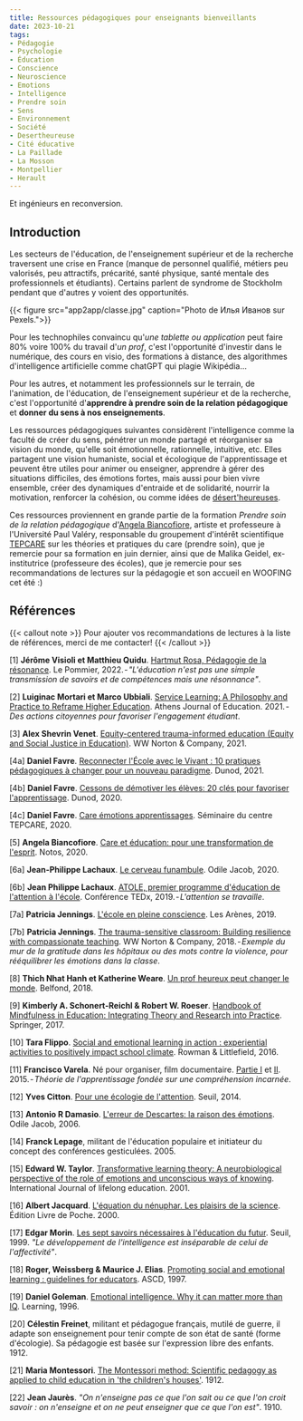 ```yaml
---
title: Ressources pédagogiques pour enseignants bienveillants
date: 2023-10-21
tags:
- Pédagogie
- Psychologie
- Éducation
- Conscience
- Neuroscience
- Emotions
- Intelligence
- Prendre soin
- Sens
- Environnement
- Société
- Desertheureuse
- Cité éducative
- La Paillade
- La Mosson
- Montpellier
- Herault
---
```


Et ingénieurs en reconversion.

<!--more-->

## Introduction

Les secteurs de l'éducation, de l'enseignement supérieur et de la recherche traversent une crise en France (manque de personnel qualifié, métiers peu valorisés, peu attractifs, précarité, santé physique, santé mentale des professionnels et étudiants). Certains parlent de syndrome de Stockholm pendant que d'autres y voient des opportunités.

{{< figure src="app2app/classe.jpg" caption="Photo de Илья Иванов sur Pexels.">}}

Pour les technophiles convaincu qu'<i>une tablette ou application</i> peut faire 80% voire 100% du travail d'<i>un prof</i>, c'est l'opportunité d'investir dans le numérique, des cours en visio, des formations à distance, des algorithmes d'intelligence artificielle comme chatGPT qui plagie Wikipédia...

Pour les autres, et notamment les professionnels sur le terrain, de l'animation, de l'éducation, de l'enseignement supérieur et de la recherche, c'est l'opportunité d'<b>apprendre à prendre soin de la relation pédagogique</b> et <b>donner du sens à nos enseignements</b>.

Les ressources pédagogiques suivantes considèrent l'intelligence comme la faculté de créer du sens, pénétrer un monde partagé et réorganiser sa vision du monde, qu'elle soit émotionnelle, rationnelle, intuitive, etc. Elles partagent une vision humaniste, social et écologique de l'apprentissage et peuvent être utiles pour animer ou enseigner, apprendre à gérer des situations difficiles, des émotions fortes, mais aussi pour bien vivre ensemble, créer des dynamiques d'entraide et de solidarité, nourrir la motivation, renforcer la cohésion, ou comme idées de [désert'heureuses](https://desertheureuses.noblogs.org/).

Ces ressources proviennent en grande partie de la formation <i>Prendre soin de la relation pédagogique</i> d'[Angela Biancofiore](https://www.angela-biancofiore.net/), artiste et professeure à l'Université Paul Valéry, responsable du groupement d'intérêt scientifique [TEPCARE](https://tepcare.hypotheses.org/) sur les théories et pratiques du care (prendre soin), que je remercie pour sa formation en juin dernier, ainsi que de Malika Geidel, ex-institutrice (professeure des écoles), que je remercie pour ses recommandations de lectures sur la pédagogie et son accueil en WOOFING cet été :)

## Références

{{< callout note >}}
Pour ajouter vos recommandations de lectures à la liste de références, merci de me contacter!
{{< /callout >}}

[1] <b>Jérôme Visioli et Matthieu Quidu</b>. [Hartmut Rosa, Pédagogie de la résonance](https://www.cairn.info/revue-staps-2023-0-page-I74.htm). Le Pommier, 2022. - <i>"L'éducation n'est pas une simple transmission de savoirs et de compétences mais une résonnance"</i>.

[2] <b>Luiginac Mortari et Marco Ubbiali</b>. [Service Learning: A Philosophy and Practice to Reframe Higher Education](https://eric.ed.gov/?id=EJ1296984). Athens Journal of Education. 2021. - <i>Des actions citoyennes pour favoriser l'engagement étudiant</i>.

[3] <b>Alex Shevrin Venet</b>. [Equity-centered trauma-informed education (Equity and Social Justice in Education)](https://mitpressbookstore.mit.edu/book/9781032597133). WW Norton & Company, 2021.

[4a] <b>Daniel Favre</b>. [Reconnecter l'École avec le Vivant : 10 pratiques pédagogiques à changer pour un nouveau paradigme](https://www.dunod.com/sciences-humaines-et-sociales/reconnecter-ecole-avec-vivant-10-pratiques-pedagogiques-changer-pour). Dunod, 2021. 

[4b] <b>Daniel Favre</b>. [Cessons de démotiver les élèves: 20 clés pour favoriser l'apprentissage](https://www.dunod.com/sciences-humaines-et-sociales/cessons-demotiver-eleves-20-cles-pour-favoriser-apprentissage). Dunod, 2020.

[4c] <b>Daniel Favre</b>. [Care émotions apprentissages](https://www.youtube.com/watch?v=EzBxNL50JdE&ab_channel=Th%C3%A9oriesetpratiquesduCare). Séminaire du centre TEPCARE, 2020.

[5] <b>Angela Biancofiore</b>. [Care et éducation: pour une transformation de l'esprit](https://notos.numerev.com/articles/revue-5/1495-care-et-education-pour-une-transformation-de-l-esprit). Notos, 2020.

[6a] <b>Jean-Philippe Lachaux</b>. [Le cerveau funambule](https://www.odilejacob.fr/catalogue/sciences/neurosciences/cerveau-funambule_9782738132550.php). Odile Jacob, 2020.

[6b] <b>Jean Philippe Lachaux</b>. [ATOLE, premier programme d'éducation de l'attention à l'école](https://www.youtube.com/watch?v=eXVPITxda8o&ab_channel=TEDxTalks). Conférence TEDx, 2019. - <i>L'attention se travaille</i>.

[7a] <b>Patricia Jennings</b>. [L'école en pleine conscience](https://arenes.fr/livre/lecole-en-pleine-conscience/). Les Arènes, 2019.

[7b] <b>Patricia Jennings</b>. [The trauma-sensitive classroom: Building resilience with compassionate teaching](https://eric.ed.gov/?id=EJ1218755). WW Norton & Company, 2018. - <i>Exemple du mur de la gratitude dans les hôpitaux ou des mots contre la violence, pour rééquilibrer les émotions dans la classe</i>.

[8] <b>Thich Nhat Hanh et Katherine Weare</b>. [Un prof heureux peut changer le monde](https://www.babelio.com/livres/Hanh-Un-prof-heureux-peut-changer-le-monde/1043979). Belfond, 2018.

[9] <b>Kimberly A. Schonert-Reichl & Robert W. Roeser</b>. [Handbook of Mindfulness in Education: Integrating Theory and Research into Practice](https://link.springer.com/book/10.1007/978-1-4939-3506-2). Springer, 2017.

[10] <b>Tara Flippo</b>. [Social and emotional learning in action : experiential activities to positively impact school climate](https://searchworks.stanford.edu/view/11632483). Rowman & Littlefield, 2016.

[11] <b>Francisco Varela</b>. Né pour organiser, film documentaire. [Partie I](https://www.youtube.com/watch?v=Ll6yz6sj3go&ab_channel=KevenPoulin) et [II](https://www.youtube.com/watch?v=9qIWCMssyTk&ab_channel=KevenPoulin). 2015. - <i>Théorie de l'apprentissage fondée sur une compréhension incarnée</i>.

[12] <b>Yves Citton</b>. [Pour une écologie de l'attention](https://www.seuil.com/ouvrage/pour-une-ecologie-de-l-attention-yves-citton/9782021181425). Seuil, 2014.

[13] <b>Antonio R Damasio</b>. [L'erreur de Descartes: la raison des émotions](https://www.odilejacob.fr/catalogue/sciences/neurosciences/erreur-de-descartes_9782738124579.php). Odile Jacob, 2006.

[14] <b>Franck Lepage</b>, militant de l'éducation populaire et initiateur du concept des conférences gesticulées. 2005.

[15] <b>Edward W. Taylor</b>. [Transformative learning theory: A neurobiological perspective of the role of emotions and unconscious ways of knowing](https://www.tandfonline.com/doi/abs/10.1080/02601370110036064). International Journal of lifelong education. 2001.

[16] <b>Albert Jacquard</b>. [L'équation du nénuphar. Les plaisirs de la science](https://www.livredepoche.com/livre/lequation-du-nenuphar-9782253148111). Édition Livre de Poche. 2000.

[17] <b>Edgar Morin</b>. [Les sept savoirs nécessaires à l'éducation du futur](https://unesdoc.unesco.org/ark:/48223/pf0000117740_fre). Seuil, 1999. <i>"Le développement de l'intelligence est inséparable de celui de l'affectivité"</i>.

[18] <b>Roger, Weissberg & Maurice J. Elias</b>. [Promoting social and emotional learning : guidelines for educators](https://eric.ed.gov/?id=ED414020). ASCD, 1997.

[19] <b>Daniel Goleman</b>. [Emotional intelligence. Why it can matter more than IQ](https://www.goodreads.com/book/show/26329.Emotional_Intelligence). Learning, 1996.

[20] <b>Célestin Freinet</b>, militant et pédagogue français, mutilé de guerre, il adapte son enseignement pour tenir compte de son état de santé (forme d'écologie). Sa pédagogie est basée sur 
l'expression libre des enfants. 1912.

[21] <b>Maria Montessori</b>. [The Montessori method: Scientific pedagogy as applied to child education in 'the children's houses'](https://openlibrary.org/books/OL6542070M/The_Montessori_method). 1912.

[22] <b>Jean Jaurès</b>. <i>"On n'enseigne pas ce que l'on sait ou ce que l'on croit savoir : on n'enseigne et on ne peut enseigner que ce que l'on est"</i>. 1910.